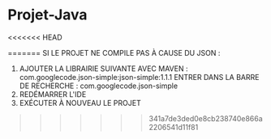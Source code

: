 # Projet-Java
<<<<<<< HEAD

=======
SI LE PROJET NE COMPILE PAS À CAUSE DU JSON :
1) AJOUTER LA LIBRAIRIE SUIVANTE AVEC MAVEN :
   com.googlecode.json-simple:json-simple:1.1.1
   ENTRER DANS LA BARRE DE RECHERCHE : com.googlecode.json-simple
3) REDÉMARRER L'IDE
4) EXÉCUTER À NOUVEAU LE PROJET
>>>>>>> 341a7de3ded0e8cb238740e866a2206541d11f81
